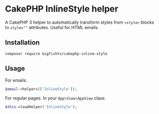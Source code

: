 # CakePHP InlineStyle helper

A CakePHP 3 helper to automatically transform styles from `<style>` blocks to `style=""` attributes. Useful for HTML emails.

## Installation

    composer require bigfishtv/cakephp-inline-style

## Usage

For emails:

```php
$email->helpers(['InlineStyle']);
```

For regular pages. In your `App\View\AppView` class:

```php
$this->loadHelper('InlineStyle');
```
